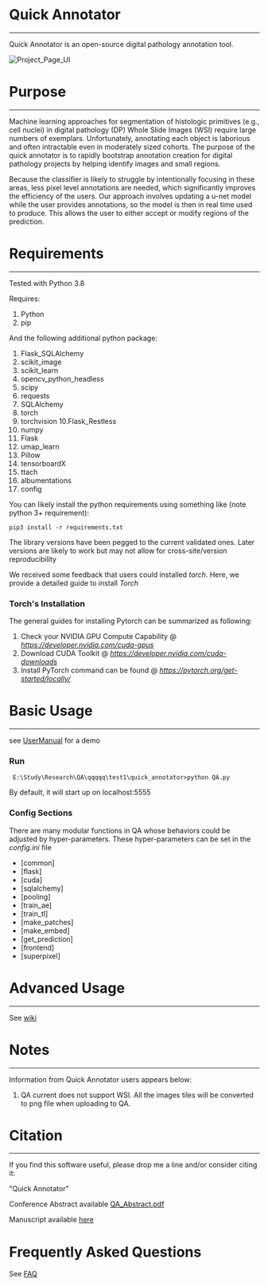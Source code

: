 # Quick Annotator
---
Quick Annotator is an open-source digital pathology annotation tool.

![Project_Page_UI](https://user-images.githubusercontent.com/35504986/102565310-3522f200-40ab-11eb-906e-93d7c06eb65a.png)

# Purpose
---
Machine learning approaches for segmentation of histologic primitives (e.g., cell nuclei) in digital 
pathology (DP) Whole Slide Images (WSI) require large numbers of exemplars. Unfortunately, annotating 
each object is laborious and often intractable even in moderately sized cohorts. 
The purpose of the quick annotator is to rapidly bootstrap annotation creation for digital
pathology projects by helping identify images and small regions.

Because the classifier is likely to struggle by intentionally focusing in these areas, 
less pixel level annotations are needed, which significantly improves the efficiency of the users.
Our approach involves updating a u-net model while the user provides annotations, so the model is
then in real time used to produce. This allows the user to either accept or modify regions of the 
prediction.

# Requirements
---
Tested with Python 3.8

Requires:
1. Python 
2. pip

And the following additional python package:
1. Flask_SQLAlchemy
2. scikit_image
3. scikit_learn
4. opencv_python_headless
5. scipy
6. requests
7. SQLAlchemy
8. torch
9. torchvision
10.Flask_Restless
11. numpy
12. Flask
13. umap_learn
14. Pillow
15. tensorboardX
16. ttach
17. albumentations
18. config

You can likely install the python requirements using something like (note python 3+ requirement):
```
pip3 install -r requirements.txt
```
The library versions have been pegged to the current validated ones. 
Later versions are likely to work but may not allow for cross-site/version reproducibility

We received some feedback that users could installed *torch*. Here, we provide a detailed guide to install
*Torch*
### Torch's Installation
The general guides for installing Pytorch can be summarized as following:
1. Check your NVIDIA GPU Compute Capability @ *https://developer.nvidia.com/cuda-gpus* 
2. Download CUDA Toolkit @ *https://developer.nvidia.com/cuda-downloads* 
3. Install PyTorch command can be found @ *https://pytorch.org/get-started/locally/* 


# Basic Usage
---
see [UserManual](http://hawking.case.edu:3030/deeplearning/quick_annotator/blob/master/wiki.md#user-manual) for a demo
### Run
```
 E:\Study\Research\QA\qqqqq\test1\quick_annotator>python QA.py
```
By default, it will start up on localhost:5555

### Config Sections
There are many modular functions in QA whose behaviors could be adjusted by hyper-parameters. These hyper-parameters can 
be set in the *config.ini* file
- [common]
- [flask]
- [cuda]
- [sqlalchemy]
- [pooling]
- [train_ae]
- [train_tl]
- [make_patches]
- [make_embed]
- [get_prediction]
- [frontend]
- [superpixel]


# Advanced Usage
---
See [wiki](http://hawking.case.edu:18080/deeplearning/quick_annotator/blob/master/wiki.md)
# Notes
---
Information from Quick Annotator users appears below:
1. QA current does not support WSI. All the images tiles will be converted to png file when uploading to QA.

# Citation
---
If you find this software useful, please drop me a line and/or consider citing it:

"Quick Annotator"

Conference Abstract available [QA_Abstract.pdf](https://github.com/choosehappy/QuickAnnotator/files/5713232/QA_Abstract.pdf)

Manuscript available [here]()

# Frequently Asked Questions
See [FAQ](http://hawking.case.edu:3030/deeplearning/quick_annotator/blob/master/wiki.md#frequently-asked-questions)



